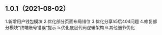 ## 1.0.1（2021-08-02）
1.新增用户钱包模块
2.优化部分页面布局错位
3.优化分享h5后404问题
4.修复部分模块“终端账号错误“提示
5.优化底层代码逻辑架构
6.其他细节优化
